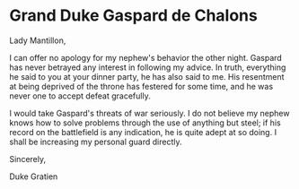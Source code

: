 <h1 class="title-sm">Grand Duke Gaspard de Chalons</h1>
<p>Lady Mantillon,</p>

<p>I can offer no apology for my nephew's behavior the other night. Gaspard has never betrayed any interest in following my advice. In truth, everything he said to you at your dinner party, he has also said to me. His resentment at being deprived of the throne has festered for some time, and he was never one to accept defeat gracefully.</p>

<p>I would take Gaspard's threats of war seriously. I do not believe my nephew knows how to solve problems through the use of anything but steel; if his record on the battlefield is any indication, he is quite adept at so doing. I shall be increasing my personal guard directly.</p>

<p>Sincerely,</p>

<p>Duke Gratien</p>


